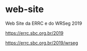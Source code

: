 # web-site

Web Site da ERRC e do WRSeg 2019

https://errc.sbc.org.br/2019

https://errc.sbc.org.br/2019/wrseg

